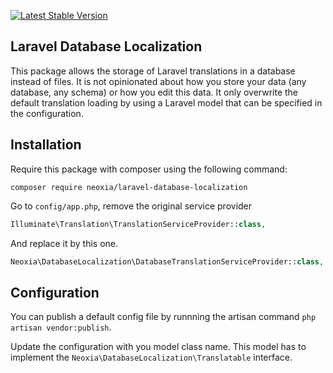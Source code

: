 [![Latest Stable Version](http://img.shields.io/github/release/neoxia/laravel-database-localization.svg)](https://packagist.org/packages/neoxia/laravel-database-localization)

## Laravel Database Localization

This package allows the storage of Laravel translations in a database instead of files. It is not opinionated about how you store your data (any database, any schema) or how you edit this data. It only overwrite the default translation loading by using a Laravel model that can be specified in the configuration.

## Installation

Require this package with composer using the following command:

```
composer require neoxia/laravel-database-localization
```

Go to `config/app.php`, remove the original service provider

```PHP
Illuminate\Translation\TranslationServiceProvider::class,
```

And replace it by this one.

```PHP
Neoxia\DatabaseLocalization\DatabaseTranslationServiceProvider::class,
```

## Configuration

You can publish a default config file by runnning the artisan command
`php artisan vendor:publish`.

Update the configuration with you model class name. This model has to implement the `Neoxia\DatabaseLocalization\Translatable` interface.
